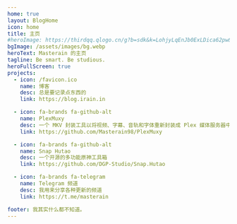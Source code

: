 ```yaml
---
home: true
layout: BlogHome
icon: home
title: 主页
#heroImage: https://thirdqq.qlogo.cn/g?b=sdk&k=LohjyLqEnJb0ExLDica62pw&s=5&t=1513122185
bgImage: /assets/images/bg.webp
heroText: Masterain 的主页
tagline: Be smart. Be studious.
heroFullScreen: true
projects:
  - icon: /favicon.ico
    name: 博客
    desc: 总是要记录点东西的
    link: https://blog.irain.in

  - icon: fa-brands fa-github-alt
    name: PlexMuxy
    desc: 一个 MKV 封装工具以将视频、字幕、音轨和字体重新封装成 Plex 媒体服务器中最佳实践的媒体文件
    link: https://github.com/Masterain98/PlexMuxy

  - icon: fa-brands fa-github-alt
    name: Snap Hutao
    desc: 一个开源的多功能原神工具箱
    link: https://github.com/DGP-Studio/Snap.Hutao

  - icon: fa-brands fa-telegram
    name: Telegram 频道
    desc: 我用来分享各种更新的频道
    link: https://t.me/masterain

footer: 我其实什么都不知道。
---
```


